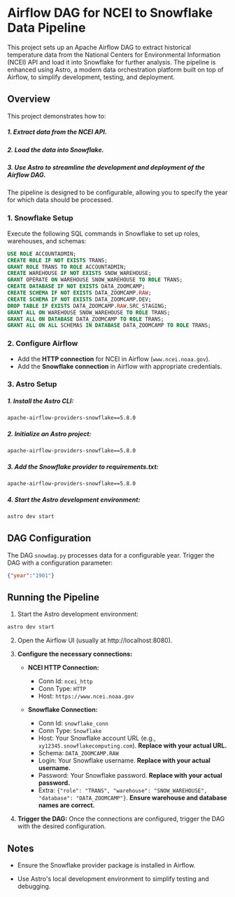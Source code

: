 # Airflow DAG for NCEI to Snowflake Data Pipeline
This project sets up an Apache Airflow DAG to extract historical temperature data from the National Centers for Environmental Information (NCEI) API and load it into Snowflake for further analysis. The pipeline is enhanced using Astro, a modern data orchestration platform built on top of Airflow, to simplify development, testing, and deployment.
## Overview
This project demonstrates how to:

##### 1. Extract data from the NCEI API.
##### 2. Load the data into Snowflake.
##### 3. Use Astro to streamline the development and deployment of the Airflow DAG.

The pipeline is designed to be configurable, allowing you to specify the year for which data should be processed.







### 1. Snowflake Setup
Execute the following SQL commands in Snowflake to set up roles, warehouses, and schemas:

```sql
USE ROLE ACCOUNTADMIN;
CREATE ROLE IF NOT EXISTS TRANS;
GRANT ROLE TRANS TO ROLE ACCOUNTADMIN;
CREATE WAREHOUSE IF NOT EXISTS SNOW_WAREHOUSE;
GRANT OPERATE ON WAREHOUSE SNOW_WAREHOUSE TO ROLE TRANS;
CREATE DATABASE IF NOT EXISTS DATA_ZOOMCAMP;
CREATE SCHEMA IF NOT EXISTS DATA_ZOOMCAMP.RAW;
CREATE SCHEMA IF NOT EXISTS DATA_ZOOMCAMP.DEV;
DROP TABLE IF EXISTS DATA_ZOOMCAMP.RAW.SRC_STAGING;
GRANT ALL ON WAREHOUSE SNOW_WAREHOUSE TO ROLE TRANS;
GRANT ALL ON DATABASE DATA_ZOOMCAMP TO ROLE TRANS;
GRANT ALL ON ALL SCHEMAS IN DATABASE DATA_ZOOMCAMP TO ROLE TRANS;
```

### 2. Configure Airflow
- Add the **HTTP connection** for NCEI in Airflow (`www.ncei.noaa.gov`).
- Add the **Snowflake connection** in Airflow with appropriate credentials.

### 3. Astro Setup
##### 1. Install the Astro CLI:
```bash
apache-airflow-providers-snowflake==5.8.0
```
##### 2. Initialize an Astro project:
```bash
apache-airflow-providers-snowflake==5.8.0
```
##### 3. Add the Snowflake provider to requirements.txt:
```bash
apache-airflow-providers-snowflake==5.8.0
```
##### 4. Start the Astro development environment:
```bash
astro dev start
```

 

##  DAG Configuration
The DAG `snowdag.py` processes data for a configurable year.
Trigger the DAG with a configuration parameter:
```json
{"year":"1901"}
```

## Running the Pipeline
1. Start the Astro development environment:
```bash
astro dev start
```
2. Open the Airflow UI (usually at http://localhost:8080).
3. **Configure the necessary connections:** 

    * **NCEI HTTP Connection:**
        * Conn Id: `ncei_http`
        * Conn Type: `HTTP`
        * Host: `https://www.ncei.noaa.gov`

    * **Snowflake Connection:**
        * Conn Id: `snowflake_conn`
        * Conn Type: `Snowflake`
        * Host: Your Snowflake account URL (e.g., `xy12345.snowflakecomputing.com`).  **Replace with your actual URL.**
        * Schema: `DATA_ZOOMCAMP.RAW`
        * Login: Your Snowflake username. **Replace with your actual username.**
        * Password: Your Snowflake password. **Replace with your actual password.**
        * Extra: `{"role": "TRANS", "warehouse": "SNOW_WAREHOUSE", "database": "DATA_ZOOMCAMP"}`. **Ensure warehouse and database names are correct.**

4. **Trigger the DAG:** Once the connections are configured, trigger the DAG with the desired configuration.




## Notes
* Ensure the Snowflake provider package is installed in Airflow.

* Use Astro's local development environment to simplify testing and debugging.

